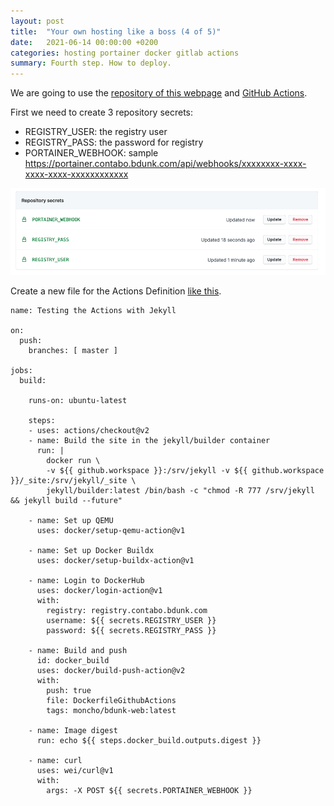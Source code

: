 ```yaml
---
layout: post
title:  "Your own hosting like a boss (4 of 5)"
date:   2021-06-14 00:00:00 +0200
categories: hosting portainer docker gitlab actions
summary: Fourth step. How to deploy.
---
```


We are going to use the [repository of this webpage][bdunk] and [GitHub Actions][github-actions].

First we need to create 3 repository secrets:

- REGISTRY_USER: the registry user
- REGISTRY_PASS: the password for registry
- PORTAINER_WEBHOOK: sample https://portainer.contabo.bdunk.com/api/webhooks/xxxxxxxx-xxxx-xxxx-xxxx-xxxxxxxxxxxx

![environment-secrets]

Create a new file for the Actions Definition [like this][github-actions-file].

```
name: Testing the Actions with Jekyll

on:
  push:
    branches: [ master ]

jobs:
  build:

    runs-on: ubuntu-latest

    steps:
    - uses: actions/checkout@v2
    - name: Build the site in the jekyll/builder container
      run: |
        docker run \
        -v ${{ github.workspace }}:/srv/jekyll -v ${{ github.workspace }}/_site:/srv/jekyll/_site \
        jekyll/builder:latest /bin/bash -c "chmod -R 777 /srv/jekyll && jekyll build --future"
    
    - name: Set up QEMU
      uses: docker/setup-qemu-action@v1
    
    - name: Set up Docker Buildx
      uses: docker/setup-buildx-action@v1
    
    - name: Login to DockerHub
      uses: docker/login-action@v1 
      with:
        registry: registry.contabo.bdunk.com
        username: ${{ secrets.REGISTRY_USER }}
        password: ${{ secrets.REGISTRY_PASS }}

    - name: Build and push
      id: docker_build
      uses: docker/build-push-action@v2
      with:
        push: true
        file: DockerfileGithubActions
        tags: moncho/bdunk-web:latest
    
    - name: Image digest
      run: echo ${{ steps.docker_build.outputs.digest }}
    
    - name: curl
      uses: wei/curl@v1
      with:
        args: -X POST ${{ secrets.PORTAINER_WEBHOOK }}
```


[bdunk]: https://github.com/monchopena/bdunk
[github-actions]: https://github.com/features/actions
[environment-secrets]: /attachments/environment-secrets.png "Environment secrets"
[github-actions-file]: https://github.com/monchopena/bdunk/blob/master/.github/workflows/jekyll.yml
